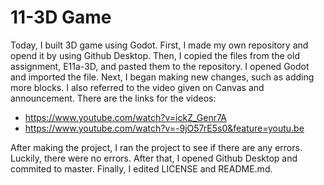 # 11-3D Game

Today, I built 3D game using Godot. First, I made my own repository and opend it by using Github Desktop. Then, I copied the files from the old assignment, E11a-3D, and pasted them to the repository. I opened Godot and imported the file. Next, I began making new changes, such as adding more blocks. I also referred to the video given on Canvas and announcement. There are the links for the videos:

- https://www.youtube.com/watch?v=ickZ_Genr7A
- https://www.youtube.com/watch?v=-9jO57rE5s0&feature=youtu.be

After making the project, I ran the project to see if there are any errors. Luckily, there were no errors. After that, I opened Github Desktop and commited to master. Finally, I edited LICENSE and README.md. 
